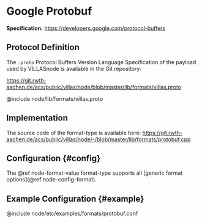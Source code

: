 # Google Protobuf

**Specification:** https://developers.google.com/protocol-buffers

## Protocol Definition

The `.proto` Protocol Buffers Version Language Specification of the payload used by VILLASnode is available in the Git repository:

https://git.rwth-aachen.de/acs/public/villas/node/blob/master/lib/formats/villas.proto

@include node/lib/formats/villas.proto

## Implementation

The source code of the format-type is available here:
https://git.rwth-aachen.de/acs/public/villas/node/-/blob/master/lib/formats/protobuf.cpp

## Configuration {#config}

The @ref node-format-value format-type supports all [generic format options](@ref node-config-format).

## Example Configuration {#example}

@include node/etc/examples/formats/protobuf.conf
